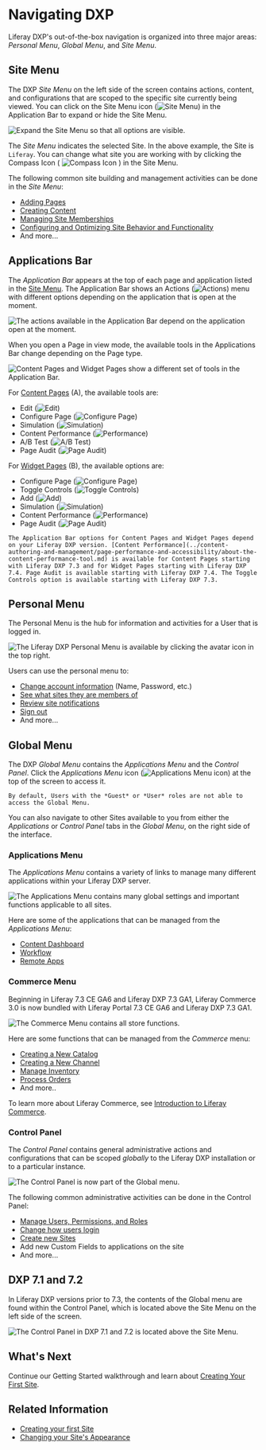 # Navigating DXP

Liferay DXP's out-of-the-box navigation is organized into three major areas: _Personal Menu_, _Global Menu_, and _Site Menu_.

## Site Menu

The DXP _Site Menu_ on the left side of the screen contains actions, content, and configurations that are scoped to the specific site currently being viewed. You can click on the Site Menu icon (![Site Menu](../images/icon-menu.png)) in the Application Bar to expand or hide the Site Menu.

![Expand the Site Menu so that all options are visible.](./navigating-dxp/images/05.png)

The *Site Menu* indicates the selected Site. In the above example, the Site is `Liferay`. You can change what site you are working with by clicking the Compass Icon ( ![Compass Icon](../images/icon-compass.png) ) in the Site Menu.

The following common site building and management activities can be done in the _Site Menu_:

* [Adding Pages](../site-building/creating-pages/adding-pages/adding-a-page-to-a-site.md)
* [Creating Content](../content-authoring-and-management.md)
* [Managing Site Memberships](../site-building/sites/site-membership/adding-members-to-sites.md)
* [Configuring and Optimizing Site Behavior and Functionality](../site_building.html)
* And more...

## Applications Bar

The _Application Bar_ appears at the top of each page and application listed in the [Site Menu](#site-menu). The Application Bar shows an Actions (![Actions](../images/icon-actions.png)) menu with different options depending on the application that is open at the moment.

![The actions available in the Application Bar depend on the application open at the moment.](./navigating-dxp/images/07.png)

When you open a Page in view mode, the available tools in the Applications Bar change depending on the Page type.

![Content Pages and Widget Pages show a different set of tools in the Application Bar.](./navigating-dxp/images/08.png)

For [Content Pages](../site-building/creating-pages/using-content-pages.md) (A), the available tools are:

* Edit (![Edit](../images/icon-edit.png))
* Configure Page (![Configure Page](../images/icon-settings.png))
* Simulation (![Simulation](../images/icon-simulation.png))
* Content Performance (![Performance](../images/icon-analytics.png))
* A/B Test (![A/B Test](../images/icon-ab-testing.png))
* Page Audit (![Page Audit](../images/icon-information.png))

For [Widget Pages](../site-building/creating-pages/using-widget-pages/adding-widgets-to-a-page.md) (B), the available options are:

* Configure Page (![Configure Page](../images/icon-settings.png))
* Toggle Controls (![Toggle Controls](../images/icon-preview.png))
* Add (![Add](../images/icon-plus.png))
* Simulation (![Simulation](../images/icon-simulation.png))
* Content Performance (![Performance](../images/icon-analytics.png))
* Page Audit (![Page Audit](../images/icon-information.png))

```{note}
The Application Bar options for Content Pages and Widget Pages depend on your Liferay DXP version. [Content Performance](../content-authoring-and-management/page-performance-and-accessibility/about-the-content-performance-tool.md) is available for Content Pages starting with Liferay DXP 7.3 and for Widget Pages starting with Liferay DXP 7.4. Page Audit is available starting with Liferay DXP 7.4. The Toggle Controls option is available starting with Liferay DXP 7.3.
```

## Personal Menu

The Personal Menu is the hub for information and activities for a User that is logged in.

![The Liferay DXP Personal Menu is available by clicking the avatar icon in the top right.](./navigating-dxp/images/01.png)

Users can use the personal menu to:

* [Change account information](./introduction-to-the-admin-account.md#changing-account-information) (Name, Password, etc.)
* [See what sites they are members of](../site-building/sites/site-membership/adding-members-to-sites.md)
* [Review site notifications](../collaboration-and-social/notifications-and-requests/user-guide/managing-notifications-and-requests.md)
* [Sign out](./introduction-to-the-admin-account.md#signing-out)
* And more...

## Global Menu

The DXP _Global Menu_ contains the _Applications Menu_ and the _Control Panel_. Click the _Applications Menu_ icon (![Applications Menu icon](../images/icon-applications-menu.png)) at the top of the screen to access it.

```{note}
By default, Users with the *Guest* or *User* roles are not able to access the Global Menu.
```

You can also navigate to other Sites available to you from either the _Applications_ or _Control Panel_ tabs in the _Global Menu_, on the right side of the interface.

### Applications Menu

The _Applications Menu_ contains a variety of links to manage many different applications within your Liferay DXP server.

![The Applications Menu contains many global settings and important functions applicable to all sites.](./navigating-dxp/images/02.png)

Here are some of the applications that can be managed from the _Applications Menu_:

* [Content Dashboard](../content-authoring-and-management/content-dashboard.md)
* [Workflow](../process-automation/workflow/introduction-to-workflow.md)
* [Remote Apps](../building-applications/remote-apps.md)

### Commerce Menu

Beginning in Liferay 7.3 CE GA6 and Liferay DXP 7.3 GA1, Liferay Commerce 3.0 is now bundled with Liferay Portal 7.3 CE GA6 and Liferay DXP 7.3 GA1.

![The Commerce Menu contains all store functions.](./navigating-dxp/images/03.png)

Here are some functions that can be managed from the _Commerce_ menu:

* [Creating a New Catalog](https://learn.liferay.com/commerce/latest/en/product-management/catalogs/creating-a-new-catalog.html)
* [Creating a New Channel](https://learn.liferay.com/commerce/latest/en/starting-a-store/channels/managing-channels.html)
* [Manage Inventory](https://learn.liferay.com/commerce/latest/en/product-management/managing-inventory/introduction-to-managing-inventory.html)
* [Process Orders](https://learn.liferay.com/commerce/latest/en/order-management/orders/processing-an-order.html)
* And more..

To learn more about Liferay Commerce, see [Introduction to Liferay Commerce](https://learn.liferay.com/commerce/latest/en/starting-a-store/introduction-to-liferay-commerce.html).

### Control Panel

The _Control Panel_ contains general administrative actions and configurations that can be scoped _globally_ to the Liferay DXP installation or to a particular instance.

![The Control Panel is now part of the Global menu.](./navigating-dxp/images/04.png)

The following common administrative activities can be done in the Control Panel:

* [Manage Users, Permissions, and Roles](../users-and-permissions/users/adding-and-managing-users.md)
* [Change how users login](../installation-and-upgrades/securing-liferay/authentication-basics.md)
* [Create new Sites](../site-building/sites/adding-a-site.md)
* Add new Custom Fields to applications on the site
* And more...

## DXP 7.1 and 7.2

In Liferay DXP versions prior to 7.3, the contents of the Global menu are found within the Control Panel, which is located above the Site Menu on the left side of the screen.

![The Control Panel in DXP 7.1 and 7.2 is located above the Site Menu.](./navigating-dxp/images/06.png)

## What's Next

Continue our Getting Started walkthrough and learn about [Creating Your First Site](./creating-your-first-site.md).

## Related Information

* [Creating your first Site](./creating-your-first-site.md)
* [Changing your Site's Appearance](./changing-your-sites-appearance.md)
